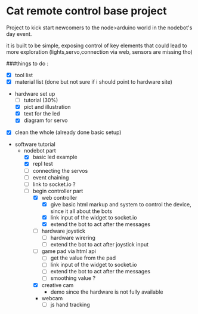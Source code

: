 # Cat remote control base project

Project to kick start newcomers to the node>arduino world in the nodebot's day event.

it is built to be simple, exposing control of key elements that could lead to more exploration (lights,servo,connection via web, sensors are missing tho)



###things to do :

- [x] tool list
- [x] material list (done but not sure if i should point to hardware site)
- hardware set up 
    - [ ] tutorial (30%)
    - [x] pict and illustration
  - [x] text for the led 
  - [x] diagram for servo
- [x] clean the whole  (already done basic setup)
- software tutorial
  - nodebot part
    - [x] basic led example
    - [x] repl test
    - [ ] connecting the servos
    - [ ] event chaining
    - [ ] link to socket.io ?
    - [ ] begin controller part
        - [x] web controller
          - [x] give basic html markup and system to control the device, since it all about the bots
          - [x] link input of the widget to socket.io
          - [x] extend the bot to act after the messages
        - [ ] hardware joystick
          - [ ] hardware wirering
          - [ ] extend the bot to act after joystick input
        - [ ] game pad via html api
          - [ ] get the value from the pad
          - [ ] link input of the widget to socket.io
          - [ ] extend the bot to act after the messages
          - [ ] smoothing value ?
        - [x] creative cam
          - demo since the hardware is not fully available
        - webcam
          - [ ] js hand tracking